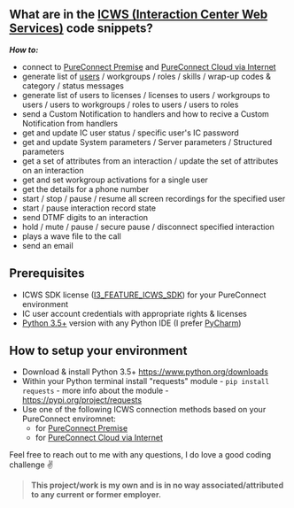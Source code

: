 ## What are in the [ICWS (Interaction Center Web Services)](https://help.genesys.com/developer/cic/docs/icws/webhelp/conceptualcontent/welcome.htm) code snippets?
***How to:***
- connect to [PureConnect Premise](Scripts/Connect%20to%20PureConnect%20Premise.py) and [PureConnect Cloud via Internet](Scripts/Connect%20to%20PureConnect%20Cloud%20via%20Internet.py)
- generate list of [users]() / workgroups / roles / skills / wrap-up codes & category / status messages
- generate list of users to licenses / licenses to users / workgroups to users / users to workgroups / roles to users / users to roles
- send a Custom Notification to handlers and how to recive a Custom Notification from handlers
- get and update IC user status / specific user's IC password
- get and update System parameters / Server parameters / Structured parameters
- get a set of attributes from an interaction / update the set of attributes on an interaction
- get and set workgroup activations for a single user
- get the details for a phone number
- start / stop / pause / resume all screen recordings for the specified user
- start / pause interaction record state
- send DTMF digits to an interaction
- hold / mute / pause / secure pause / disconnect specified interaction
- plays a wave file to the call
- send an email

## Prerequisites
- ICWS SDK license ([I3_FEATURE_ICWS_SDK](https://help.genesys.com/pureconnect/mergedProjects/wh_tr/mergedProjects/wh_tr_icws_sdk_icg/desktop/what_is_the_icws_sdk.htm)) for your PureConnect environment
- IC user account credentials with appropriate rights & licenses
- [Python 3.5+](https://www.python.org/downloads/) version with any Python IDE (I prefer [PyCharm](https://www.jetbrains.com/pycharm/download/))

## How to setup your environment
- Download & install Python 3.5+ https://www.python.org/downloads
- Within your Python terminal install "requests" module - ```pip install requests``` - more info about the module - https://pypi.org/project/requests
- Use one of the following ICWS connection methods based on your PureConnect enviromnet:
  - for [PureConnect Premise](Scripts/Connect%20to%20PureConnect%20Premise.py)
  - for [PureConnect Cloud via Internet](Scripts/Connect%20to%20PureConnect%20Cloud%20via%20Internet.py) 

Feel free to reach out to me with any questions, I do love a good coding challenge :v:

> **This project/work is my own and is in no way associated/attributed to any current or former employer.**
